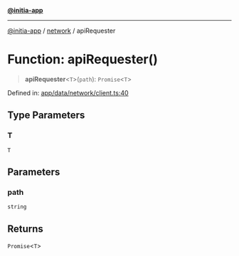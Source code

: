 [**@initia-app**](../../data.md)

***

[@initia-app](../../data.md) / [network](../data.md) / apiRequester

# Function: apiRequester()

> **apiRequester**\<`T`\>(`path`): `Promise`\<`T`\>

Defined in: [app/data/network/client.ts:40](https://github.com/hanwong/app-v2/blob/087f9ea496ced31d9a3b187baa11cd5456705527/app/data/network/client.ts#L40)

## Type Parameters

### T

`T`

## Parameters

### path

`string`

## Returns

`Promise`\<`T`\>
